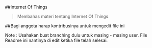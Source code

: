 <!-- # IoT
> A [Bespoke.js](http://markdalgleish.com/projects/bespoke.js) presentation, built with [generator-bespoke](https://github.com/markdalgleish/generator-bespoke)

## View slides locally

First, ensure you have the following installed:

1. [Node.js](http://nodejs.org)
2. [Bower](http://bower.io): `$ npm install -g bower`
3. [Gulp](http://gulpjs.com): `$ npm install -g gulp`

Then, install dependencies and run the preview server:

```bash
$ npm install && bower install
$ gulp serve
```
 -->
 ##Internet Of Things

 > Membahas materi tentang Internet Of Things

 ##Bagi anggota harap kontribusinya untuk mengedit file ini

 Note : Usahakan buat branching dulu untuk masing - masing user. File Readme ini nantinya di edit ketika file telah selesai.